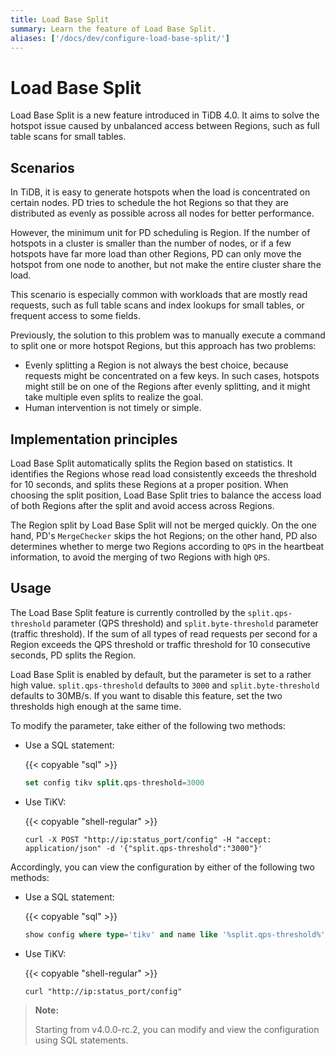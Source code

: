 ```yaml
---
title: Load Base Split
summary: Learn the feature of Load Base Split.
aliases: ['/docs/dev/configure-load-base-split/']
---
```


# Load Base Split

Load Base Split is a new feature introduced in TiDB 4.0. It aims to solve the hotspot issue caused by unbalanced access between Regions, such as full table scans for small tables.

## Scenarios

In TiDB, it is easy to generate hotspots when the load is concentrated on certain nodes. PD tries to schedule the hot Regions so that they are distributed as evenly as possible across all nodes for better performance.

However, the minimum unit for PD scheduling is Region. If the number of hotspots in a cluster is smaller than the number of nodes, or if a few hotspots have far more load than other Regions, PD can only move the hotspot from one node to another, but not make the entire cluster share the load.

This scenario is especially common with workloads that are mostly read requests, such as full table scans and index lookups for small tables, or frequent access to some fields.

Previously, the solution to this problem was to manually execute a command to split one or more hotspot Regions, but this approach has two problems:

- Evenly splitting a Region is not always the best choice, because requests might be concentrated on a few keys. In such cases, hotspots might still be on one of the Regions after evenly splitting, and it might take multiple even splits to realize the goal.
- Human intervention is not timely or simple.

## Implementation principles

Load Base Split automatically splits the Region based on statistics. It identifies the Regions whose read load consistently exceeds the threshold for 10 seconds, and splits these Regions at a proper position. When choosing the split position, Load Base Split tries to balance the access load of both Regions after the split and avoid access across Regions.

The Region split by Load Base Split will not be merged quickly. On the one hand, PD's `MergeChecker` skips the hot Regions; on the other hand, PD also determines whether to merge two Regions according to `QPS` in the heartbeat information, to avoid the merging of two Regions with high `QPS`.

## Usage

The Load Base Split feature is currently controlled by the `split.qps-threshold` parameter (QPS threshold) and `split.byte-threshold` parameter (traffic threshold). If the sum of all types of read requests per second for a Region exceeds the QPS threshold or traffic threshold for 10 consecutive seconds, PD splits the Region.

Load Base Split is enabled by default, but the parameter is set to a rather high value. `split.qps-threshold` defaults to `3000` and `split.byte-threshold` defaults to 30MB/s. If you want to disable this feature, set the two thresholds high enough at the same time.

To modify the parameter, take either of the following two methods:

- Use a SQL statement:

    {{< copyable "sql" >}}

    ```sql
    set config tikv split.qps-threshold=3000
    ```

- Use TiKV:

    {{< copyable "shell-regular" >}}

    ```shell
    curl -X POST "http://ip:status_port/config" -H "accept: application/json" -d '{"split.qps-threshold":"3000"}'
    ```

Accordingly, you can view the configuration by either of the following two methods:

- Use a SQL statement:

    {{< copyable "sql" >}}

    ```sql
    show config where type='tikv' and name like '%split.qps-threshold%'
    ```

- Use TiKV:

    {{< copyable "shell-regular" >}}

    ```shell
    curl "http://ip:status_port/config"
    ```

> **Note:**
>
> Starting from v4.0.0-rc.2, you can modify and view the configuration using SQL statements.

